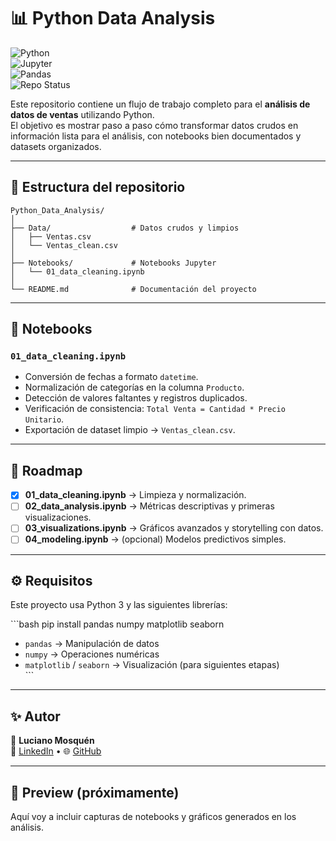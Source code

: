 # 📊 Python Data Analysis

![Python](https://img.shields.io/badge/Python-3.9%2B-blue?logo=python)  
![Jupyter](https://img.shields.io/badge/Jupyter-Notebook-orange?logo=jupyter)  
![Pandas](https://img.shields.io/badge/Library-Pandas-green?logo=pandas)  
![Repo Status](https://img.shields.io/badge/Status-En%20Progreso-yellow)  

Este repositorio contiene un flujo de trabajo completo para el **análisis de datos de ventas** utilizando Python.  
El objetivo es mostrar paso a paso cómo transformar datos crudos en información lista para el análisis, con notebooks bien documentados y datasets organizados.  

---

## 📂 Estructura del repositorio

```text
Python_Data_Analysis/
│
├── Data/                  # Datos crudos y limpios
│   ├── Ventas.csv
│   └── Ventas_clean.csv
│
├── Notebooks/             # Notebooks Jupyter
│   └── 01_data_cleaning.ipynb
│
└── README.md              # Documentación del proyecto
```

---

## 📓 Notebooks

### `01_data_cleaning.ipynb`
- Conversión de fechas a formato `datetime`.  
- Normalización de categorías en la columna `Producto`.  
- Detección de valores faltantes y registros duplicados.  
- Verificación de consistencia: `Total Venta = Cantidad * Precio Unitario`.  
- Exportación de dataset limpio → `Ventas_clean.csv`.  

---

## 🚀 Roadmap

- [x] **01_data_cleaning.ipynb** → Limpieza y normalización.  
- [ ] **02_data_analysis.ipynb** → Métricas descriptivas y primeras visualizaciones.  
- [ ] **03_visualizations.ipynb** → Gráficos avanzados y storytelling con datos.  
- [ ] **04_modeling.ipynb** → (opcional) Modelos predictivos simples.  

---

## ⚙️ Requisitos

Este proyecto usa Python 3 y las siguientes librerías:  

\`\`\`bash
pip install pandas numpy matplotlib seaborn


- `pandas` → Manipulación de datos  
- `numpy` → Operaciones numéricas  
- `matplotlib` / `seaborn` → Visualización (para siguientes etapas)  
\`\`\`
---

## ✨ Autor

👤 **Luciano Mosquén**  
📎 [LinkedIn](https://www.linkedin.com/in/lucianomosquen) • 🌐 [GitHub](https://github.com/lucianomosquen)

---

## 📸 Preview (próximamente)

Aquí voy a incluir capturas de notebooks y gráficos generados en los análisis.  

